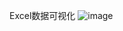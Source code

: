 Excel数据可视化
![image](https://user-images.githubusercontent.com/46338963/153323422-304478c2-d2e8-44b4-bf93-4a435befe82f.png)
